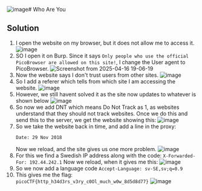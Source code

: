 ![image](https://github.com/user-attachments/assets/e797825a-3649-4572-a0a9-9fc3f0d2e412)# Who Are You

##

## Solution
1. I open the website on my browser, but it does not allow me to access it.
![image](https://github.com/user-attachments/assets/ff11e5b8-d928-4e85-a345-d55fbc3ebbb4)
2. SO I open it on Burp. Since it says ```Only people who use the official PicoBrowser are allowed on this site!```, I change the User agent to PicoBrowser.
   ![Screenshot from 2025-04-16 19-06-19](https://github.com/user-attachments/assets/baad25ba-800f-4d6b-b678-66f7a15a245f)
3. Now the website says I don't trust users from other sites.
   ![image](https://github.com/user-attachments/assets/ccd6d015-6544-4b17-ae8d-1ad7bf009ef3)
4. So I add a referer which tells from which site I am accessing the website.
   ![image](https://github.com/user-attachments/assets/4f79babb-291a-468d-b7a1-473cc05c6a91)
5. However, we still havent solved it as the site now updates to whatever is shown below
   ![image](https://github.com/user-attachments/assets/c0666fa6-e119-4d49-8832-4ecd7a15a279)
6. So now we add DNT which means Do Not Track as 1, as websites understand that they should not track websites.
   Once we do this and send this to the server, we get the website showing this:
   ![image](https://github.com/user-attachments/assets/cd6a664f-3e97-4beb-8ea4-d6e38038c482)
7. So we take the website back in time, and add a line in the proxy:
   ``` bash
   Date: 29 Nov 2018
   ```
   Now we reload, and the site gives us one more problem.
   ![image](https://github.com/user-attachments/assets/424a1222-1e26-4945-8a56-b6efa69b22db)
8. For this we find a Swedish IP address along with the code: ```X-Forwarded-For: 192.44.242.1```
   Now we reload, when it gives me this:
   ![image](https://github.com/user-attachments/assets/d8b32661-4f8f-4cd3-a7df-8fbf47dc41b6)
9. So we now add a language code ```Accept-Language: sv-SE,sv;q=0.9```
10. This gives me the flag: ```picoCTF{http_h34d3rs_v3ry_c0Ol_much_w0w_8d5d8d77}```
![image](https://github.com/user-attachments/assets/0fb76a0a-5127-4fa0-9fef-67adf86a4466)

   
